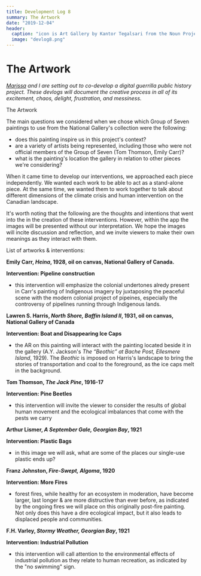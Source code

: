 ```yaml
---
title: Development Log 8
summary: The Artwork
date: "2019-12-04" 
header:
  caption: "icon is Art Gallery by Kantor Tegalsari from the Noun Project"
  image: "devlog8.png"
--- 
```

# The Artwork
*[Marissa](https://marissafoley.netlify.com/) and I are setting out to co-develop a digital guerrilla public history project. These devlogs will document the creative process in all of its excitement, chaos, delight, frustration, and messiness.*

The Artwork 

The main questions we considered when we chose which Group of Seven paintings to use from the National Gallery's collection were the following:  

+ does this painting inspire us in this project's context?
+ are a variety of artists being represented, including those who were not official members of the Group of Seven (Tom Thomson, Emily Carr)? 
+ what is the painting's location the gallery in relation to other pieces we're considering? 

When it came time to develop our interventions, we approached each piece independently. We wanted each work to be able to act as a stand-alone piece. At the same time, we wanted them to work together to talk about different dimensions of the climate crisis and human intervention on the Canadian landscape. 

It's worth noting that the following are the thoughts and intentions that went into the in the creation of these interventions. However, within the app the images will be presented without our interpretation. We hope the images will incite discussion and reflection, and we invite viewers to make their own meanings as they interact with them. 

List of artworks & interventions: 

**Emily Carr, *Heina*, 1928, oil on canvas, National Gallery of Canada.** 

**Intervention: Pipeline construction** 

+ this intervention will emphasize the colonial undertones alredy present in Carr's painting of Indigenous imagery by juxtaposing the peaceful scene with the modern colonial project of pipeines, especially the controversy of pipelines running through Indigenous lands. 

**Lawren S. Harris, *North Shore, Baffin Island II*, 1931, oil on canvas, National Gallery of Canada**

**Intervention: Boat and Disappearing Ice Caps** 

+ the AR on this painting will interact with the painting located beside it in the gallery (A.Y. Jackson's *The “Beothic” at Bache Post, Ellesmere Island*, 1929). The *Beothic* is imposed on Harris's landscape to bring the stories of transportation and coal to the foreground, as the ice caps melt in the background. 

**Tom Thomson, *The Jack Pine*, 1916-17**

**Intervention: Pine Beetles** 

+ this intervention will invite the viewer to consider the results of global human movement and the ecological imbalances that come with the pests we carry 

**Arthur Lismer, *A September Gale, Georgian Bay*, 1921**

**Intervention: Plastic Bags** 

+ in this image we will ask, what are some of the places our single-use plastic ends up? 

**Franz Johnston, *Fire-Swept, Algoma*, 1920**

**Intervention: More Fires**

+ forest fires, while healthy for an ecosystem in moderation, have become larger, last longer & are more distructive than ever before, as indicated by the ongoing fires we will place on this originally post-fire painting. Not only does this have a dire ecological impact, but it also leads to displaced people and communities. 

**F.H. Varley, *Stormy Weather, Georgian Bay*, 1921**

**Intervention: Industrial Pollution**

+ this intervention will call attention to the environmental effects of industrial pollution as they relate to human recreation, as indicated by the "no swimming" sign. 
